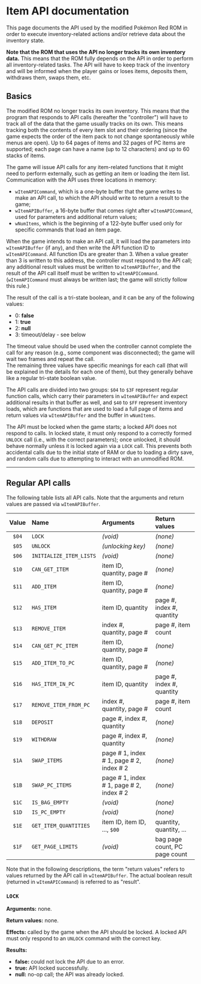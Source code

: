 # Item API documentation

This page documents the API used by the modified Pokémon Red ROM in order to execute inventory-related actions and/or
retrieve data about the inventory state.

**Note that the ROM that uses the API no longer tracks its own inventory data.** This means that the ROM fully depends
on the API in order to perform all inventory-related tasks. The API will have to keep track of the inventory and will
be informed when the player gains or loses items, deposits them, withdraws them, swaps them, etc.

## Basics

The modified ROM no longer tracks its own inventory. This means that the program that responds to API calls (hereafter
the "controller") will have to track all of the data that the game usually tracks on its own. This means tracking both
the contents of every item slot and their ordering (since the game expects the order of the item pack to not change
spontaneously while menus are open). Up to 64 pages of items and 32 pages of PC items are supported; each page can
have a name (up to 12 characters) and up to 60 stacks of items.

The game will issue API calls for any item-related functions that it might need to perform externally, such as getting
an item or loading the item list. Communication with the API uses three locations in memory:

* `wItemAPICommand`, which is a one-byte buffer that the game writes to make an API call, to which the API should
  write to return a result to the game;
* `wItemAPIBuffer`, a 16-byte buffer that comes right after `wItemAPICommand`, used for parameters and additional
  return values;
* `wNumItems`, which is the beginning of a 122-byte buffer used only for specific commands that load an item page.

When the game intends to make an API call, it will load the parameters into `wItemAPIBuffer` (if any), and then write
the API function ID to `wItemAPICommand`. All function IDs are greater than 3. When a value greater than 3 is written
to this address, the controller must respond to the API call; any additional result values must be written to
`wItemAPIBuffer`, and the result of the API call itself must be written to `wItemAPICommand`. (`wItemAPICommand` must
always be written last; the game will strictly follow this rule.)

The result of the call is a tri-state boolean, and it can be any of the following values:

* 0: **false**
* 1: **true**
* 2: **null**
* 3: timeout/delay - see below

The timeout value should be used when the controller cannot complete the call for any reason (e.g., some component was
disconnected); the game will wait two frames and repeat the call.  
The remaining three values have specific meanings for each call (that will be explained in the details for each one of
them), but they generally behave like a regular tri-state boolean value.

The API calls are divided into two groups: `$04` to `$3F` represent regular function calls, which carry their
parameters in `wItemAPIBuffer` and expect additional results in that buffer as well, and `$40` to `$FF` represent
inventory loads, which are functions that are used to load a full page of items and return values via `wItemAPIBuffer`
and the buffer in `wNumItems`.

The API must be locked when the game starts; a locked API does not respond to calls. In locked state, it must only
respond to a correctly formed `UNLOCK` call (i.e., with the correct parameters); once unlocked, it should behave
normally unless it is locked again via a `LOCK` call. This prevents both accidental calls due to the initial state of
RAM or due to loading a dirty save, and random calls due to attempting to interact with an unmodified ROM.

---

## Regular API calls

The following table lists all API calls. Note that the arguments and return values are passed via `wItemAPIBuffer`.

|Value|Name                    |Arguments                                    |Return values                          |
|:---:|:-----------------------|:--------------------------------------------|:--------------------------------------|
|`$04`|`LOCK`                  |_(void)_                                     |_(none)_                               |
|`$05`|`UNLOCK`                |_(unlocking key)_                            |_(none)_                               |
|`$06`|`INITIALIZE_ITEM_LISTS` |_(void)_                                     |_(none)_                               |
|`$10`|`CAN_GET_ITEM`          |item ID, quantity, page #                    |_(none)_                               |
|`$11`|`ADD_ITEM`              |item ID, quantity, page #                    |_(none)_                               |
|`$12`|`HAS_ITEM`              |item ID, quantity                            |page #, index #, quantity              |
|`$13`|`REMOVE_ITEM`           |index #, quantity, page #                    |page #, item count                     |
|`$14`|`CAN_GET_PC_ITEM`       |item ID, quantity, page #                    |_(none)_                               |
|`$15`|`ADD_ITEM_TO_PC`        |item ID, quantity, page #                    |_(none)_                               |
|`$16`|`HAS_ITEM_IN_PC`        |item ID, quantity                            |page #, index #, quantity              |
|`$17`|`REMOVE_ITEM_FROM_PC`   |index #, quantity, page #                    |page #, item count                     |
|`$18`|`DEPOSIT`               |page #, index #, quantity                    |_(none)_                               |
|`$19`|`WITHDRAW`              |page #, index #, quantity                    |_(none)_                               |
|`$1A`|`SWAP_ITEMS`            |page # 1, index # 1, page # 2, index # 2     |_(none)_                               |
|`$1B`|`SWAP_PC_ITEMS`         |page # 1, index # 1, page # 2, index # 2     |_(none)_                               |
|`$1C`|`IS_BAG_EMPTY`          |_(void)_                                     |_(none)_                               |
|`$1D`|`IS_PC_EMPTY`           |_(void)_                                     |_(none)_                               |
|`$1E`|`GET_ITEM_QUANTITIES`   |item ID, item ID, ..., `$00`                 |quantity, quantity, ...                |
|`$1F`|`GET_PAGE_LIMITS`       |_(void)_                                     |bag page count, PC page count          |

Note that in the following descriptions, the term "return values" refers to values returned by the API call in
`wItemAPIBuffer`. The actual boolean result (returned in `wItemAPICommand`) is referred to as "result".

### `LOCK`

**Arguments:** none.

**Return values:** none.

**Effects:** called by the game when the API should be locked. A locked API must only respond to an `UNLOCK` command
with the correct key.

**Results:**

* **false:** could not lock the API due to an error.
* **true:** API locked successfully.
* **null:** no-op call; the API was already locked.
